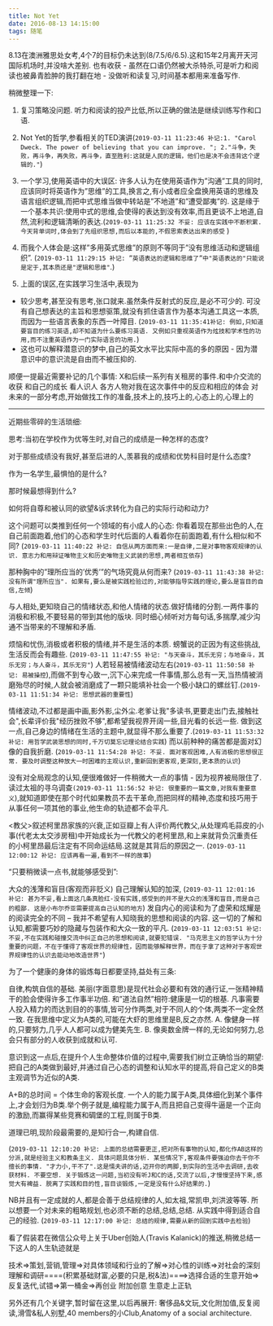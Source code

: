 ```yaml
---
title: Not Yet
date: 2016-08-13 14:15:00
tags: 随笔
---
```


8.13在澳洲雅思处女考,4个7的目标仍未达到(8/7.5/6/6.5).这和15年2月离开天河国际机场时,并没啥大差别.
也有收获 - 虽然在口语仍然被大杀特杀,可是听力和阅读也被鼻青脸肿的我打翻在地 - 
没做听和读复习,时间基本都用来准备写作.

稍微整理一下:

1. 复习策略没问题. 听力和阅读的投产比低,所以正确的做法是继续训练写作和口语.
2. Not Yet的哲学,参看相关的TED演讲(`2019-03-11 11:23:46 补记:1. "Carol Dweck. The power of believing that you can improve. "; 2."斗争，失败，再斗争，再失败，再斗争，直至胜利:这就是人民的逻辑，他们也是决不会违背这个逻辑的."`)
3. 一个学习,使用英语中的大误区: 许多人认为在使用英语作为”沟通”工具的同时,应该同时将英语作为”思维”的工具,换言之,有小成者应全盘换用英语的思维及语言组织逻辑,而把中式思维当做中转站是”不地道”和”遭受鄙夷”的. 这是缘于一个基本共识:使用中式的思维,会使得的表达到没有效率,而且更谈不上地道,自然,流利和逻辑清晰的表达.(`2019-03-11 11:25:32 不妥: 应该在实践中不断积累. 今天背单词时,体会到了先组织思想,而后以本能的,不假思索表达出来的感受` )

 2. 而我个人体会是:这样”多用英式思维”的原则不等同于”没有思维活动和逻辑组织”. (`2019-03-11 11:29:15 补记: ”英语表达的逻辑和思维了”中"英语表达的"只能说是定于,其本质还是"逻辑和思维"`.)

 3. 上面的误区,在实践学习生活中,表现为
  - 较少思考,甚至没有思考,张口就来.虽然条件反射式的反应,是必不可少的. 可没有自己想表达的主旨和思想驱策,就没有抓住语言作为基本沟通工具这一本质,而因为一些语言表象的东西一叶障目. (`2019-03-11 11:35:41补记: 例如,只知道要盲目的练习英语,却不知道为什么要练习英语. 又例如只重视英语作为炫技和学术性的功用,而不注重英语作为一门实际语言的功用.`)
  - 这也可以解释潜意识的梦中,自己的英文水平比实际中高的多的原因 - 因为潜意识中的意识流是自由而不被压抑的.

顺便一提最近需要补记的几个事情:
X和后续一系列有关租房的事件.和中介交流的收获 和自己的成长 看人识人
各方人物对我在这次事件中的反应和相应的体会
对未来的一部分考虑,开始做找工作的准备,技术上的,技巧上的,心态上的,心理上的

---
近期些零碎的生活琐细:

思考:当初在学校作为优等生时,对自己的成绩是一种怎样的态度?

对于那些成绩没有我好,甚至后进的人,羡慕我的成绩和优势科目时是什么态度?

作为一名学生,最惧怕的是什么?

那时候最想得到什么?

如何将自尊和被认同的欲望&诉求转化为自己的实际行动和动力?

这个问题可以类推到任何一个领域的有小成人的心态: 你看着现在那些出色的人,在自己前面跑着,他们的心态和学生时代后面的人看着你在前面跑着,有什么相似和不同?
(`2019-03-11 11:40:22 补记: 自信从两方面而来:一是自律,二是对事物客观规律的认识. 意志力和用辩证唯物主义和历史唯物主义武装的思想,两者相互依存`)

那种胸中的”理所应当的’优秀’”的气场究竟从何而来?
(`2019-03-11 11:43:38 补记: 没有所谓"理所应当". 如果有,要么是被实践检验过的,对能够指导实践的理论,要么是盲目的自信,左倾`)

与人相处,更知晓自己的情绪状态,和他人情绪的状态.做好情绪的分割.一两件事的消极和积极,不要轻易的带到其他的版块.
同时细心倾听对方每句话,多揣摩,减少沟通不当带来的不理解和矛盾.

烦恼和忧伤,消极或者积极的情绪,并不是生活的本质. 螃蟹说的正因为有这些挑战,生活反而会有趣些. (`2019-03-11 11:47:55 补记: "与天奋斗，其乐无穷；与地奋斗，其乐无穷；与人奋斗，其乐无穷"`) 人若轻易被情绪波动左右(`2019-03-11 11:50:58 补记: 易被操控`),而做不到专心致一,沉下心来完成一件事情,那么总有一天,当热情被消磨殆尽的时候,人就会被消磨成了一颗只能填补社会一个极小缺口的螺丝钉.(`2019-03-11 11:51:34 补记: 思想武器的重要性`)

情绪波动,不过都是画中画,影外影,尘外尘.老爹让我"多读书,更要走出门去,接触社会",长辈评价我"经历挫败不够",都希望我视界开阔一些,目光看的长远一些. 做到这一点,自己身边的情绪在生活的主题中,就显得不那么重要了.(`2019-03-11 11:53:32 补记: 用哲学武装思想的同时,千万切莫忘记理论结合实践`) 而以前种种的痛苦都是面对幻像的自我折磨.
(`2019-03-11 11:54:28 补记: 不妥. 面对客观困难,人有消极的思想很正常. 要及时调整这种放大一时困难的主观认识,重新回到更客观,更深刻,更本质的认识`)

没有对全局观念的认知,便很难做好一件稍微大一点的事情 - 因为视界被局限住了. 读过太祖的寻乌调查`(2019-03-11 11:56:52 补记: 很重要的一篇文章,对我有重要意义`),就知道即使在那个时代如果教员不去干革命,而把同样的精神,态度和技巧用于从事任何一项其他的事业,他生命的轨迹都不会平凡.

<教父>叙述柯里昂家族的兴衰,正如豆瓣上有人评价两代教父,从处理鸡毛蒜皮的小事(代老太太交涉房租)中开始成长为一代教父的老柯里昂,和上来就背负沉重责任的小柯里昂最后注定有不同命运结局.这就是其背后的原因之一.
(`2019-03-11 12:00:12 补记: 应该再看一遍,看到不一样的故事`)

“只要稍微读一点书,就能够感受到”:

大众的浅薄和盲目(客观而非贬义)
自己理解认知的加深,
(`2019-03-11 12:01:16 补记: 甚为不妥,看上面这几条真脸红-没有实践,感受到的并不是大众的浅薄和盲目,而是自己的粗鄙. 这是小布尔乔亚需要提高自己认知的地方`)
发自内心的阅读和为了虚荣和炫耀是的阅读完全的不同 – 我并不希望有人知晓我的思想和阅读的内容. 这一切的了解和认知,都需要巧妙的隐藏与包装作和大众一致的平凡.
(`2019-03-11 12:03:51 补记: 不妥,不在实践和碰撞交流中纠正自己的思想和阅读,就要犯错误. "马克思主义的哲学认为十分重要的问题，不在于懂得了客观世界的规律性，因而能够解释世界，而在于拿了这种对于客观世界规律性的认识去能动地改造世界"`)

为了一个健康的身体的锻炼每日都要坚持,益处有三条:

自律,构筑自信的基础.
美丽(字面意思)是现代社会必要和有效的通行证,一张精神精干的脸会使得许多工作事半功倍.
和”道法自然”相符:健康是一切的根基.
凡事需要人投入精力的而达到目的的事情,皆可分作两类,对于不同人的个体,两类不一定全然一致. 在我思维中定义为A类的,可能在大虾的思维里是B,反之亦然.
A. 像健身一样的,只要努力,几乎人人都可以成为健美先生.
B. 像奥数金牌一样的,无论如何努力,总会只有部分的人收获到成就和认可.

意识到这一点后,在提升个人生命整体价值的过程中,需要我们树立正确恰当的期望:把自己的A类做到最好,并通过自己心态的调整和认知水平的提高,将自己定义的B类主观调节为近似的A类.

A+B的总时间 = 个体生命的客观长度. 一个人的能力属于A类,具体细化到某个事件上,才会划归为B类.举个例子就是,编程能力属于A,而且把自己变得牛逼是一个正向的激励,而赢得某些竞赛和碉堡的工程,则属于B类.

道理已明,现阶段最需要的,是知行合一,构建自信.

(`2019-03-11 12:10:20 补记: 上面的总结需要更正,把对所有事物的认知,都化作AB这样的分派,就是经验主义和教条主义. 具体问题具体分析. 某些情况下,客观条件要强迫你去干你不擅长的事情. "才力小,干不了".这是懦夫讲的话,迈开你的两脚,到实际的生活中去调研,去收获材料. 不要空想. 关于锻炼这一问题,当初没有听J和C的话,交流了以后,才慢慢坚持下来,感觉大有裨益. 脱离了实践和目的性,盲目谈锻炼,一定是没有什么好结果的.`)

NB并且有一定成就的人,都是会善于总结规律的人,如太祖,常凯申,刘洪波等等. 所以想要一个对未来的粗略规划,也必须不断的总结,总结,总结. 从实践中得到适合自己的经验.
(`2019-03-11 12:17:00 补记: 总结的规律,需要从新的回到实践中去检验`)

看了假装君在微信公众号上关于Uber创始人(Travis Kalanick)的推送,稍微总结一下这人的人生轨迹就是

技术=>策划,营销,管理=>对具体领域和行业的了解=>对心性的训练=>对社会的深刻理解和调研====(积累基础财富,必要的只是,税&法)====>选择合适的生意开始=>反复迭代,试错=>第一桶金=>再创业 附加创意 生意走上正轨

另外还有几个关键字,暂时留在这里,以后再展开: 奢侈品&文玩,文化附加值,反复阅读,滑雪&私人别墅,40 members的小Club,Anatomy of a social architecture.